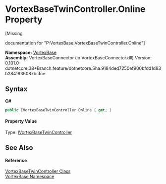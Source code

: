# VortexBaseTwinController.Online Property 
 

\[Missing <summary> documentation for "P:VortexBase.VortexBaseTwinController.Online"\]

**Namespace:**&nbsp;<a href="N_VortexBase.md">VortexBase</a><br />**Assembly:**&nbsp;VortexBaseConnector (in VortexBaseConnector.dll) Version: 0.101.0-dotnetcore.38+Branch.feature/dotnetcore.Sha.9184ded7250ef900bfdd1d83b2841836087bcfce

## Syntax

**C#**<br />
``` C#
public IVortexBaseTwinController Online { get; }
```


#### Property Value
Type: <a href="T_VortexBase_IVortexBaseTwinController.md">IVortexBaseTwinController</a>

## See Also


#### Reference
<a href="T_VortexBase_VortexBaseTwinController.md">VortexBaseTwinController Class</a><br /><a href="N_VortexBase.md">VortexBase Namespace</a><br />